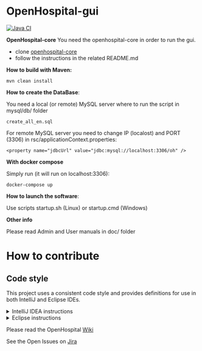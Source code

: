 # OpenHospital-gui
[![Java CI](https://github.com/informatici/openhospital-gui/workflows/Java%20CI%20with%20Maven/badge.svg)](https://github.com/informatici/openhospital-gui/actions?query=workflow%3A%22Java+CI+with+Maven%22)

**OpenHospital-core**
You need the openhospital-core in order to run the gui.

* clone [openhospital-core](https://github.com/informatici/openhospital-core)
* follow the instructions in the related README.md

**How to build with Maven:**

    mvn clean install
    
**How to create the DataBase**:

You need a local (or remote) MySQL server where to run the script in mysql/db/ folder

    create_all_en.sql
	
For remote MySQL server you need to change IP (localost) and PORT (3306) in rsc/applicationContext.properties:

    <property name="jdbcUrl" value="jdbc:mysql://localhost:3306/oh" />

**With docker compose**

Simply run (it will run on localhost:3306):

    docker-compose up 

**How to launch the software**:

Use scripts startup.sh (Linux) or startup.cmd (Windows)

**Other info**

Please read Admin and User manuals in doc/ folder

# How to contribute

## Code style

This project uses a consistent code style and provides definitions for use in both IntelliJ and Eclipse IDEs.

<details><summary>IntelliJ IDEA instructions</summary>

For IntelliJ IDEA the process for importing the code style is:

* Select *Settings* in the *File* menu
* Select *Editor*
* Select *Code Style*
* Expand the menu item and select *Java*
* Go to *Scheme* at the top, click on the setting button by the side of the drop-down list
* Select *Import Scheme*
* Select *IntelliJ IDE code style XML*
* Navigate to the location of the file which relative to the project root is:  `.ide-settings/idea/OpenHospital-code-style-configuration.xml`
* Select *OK* 
* At this point the code style is stored as part of the IDE and is used for **all** projects opened in the editor.  To restrict the settings to just this project again select the setting button by the side of the *Scheme* list and select *Copy to Project...*. If successful a notice appears in the window that reads: *For current project*.

</details>

<details><summary>Eclipse instructions</summary>

For Eclipse the process requires loading the formatting style and the import order separately.

* Select *Preferences* in the *Window* menu
* Select *Java*
* Select *Code Style* and expand the menu
* Select *Formatter*
* Select the *Import...* button
* Navigate to the location of the file which relative to the project root is:  `.ide-settings/eclipse/OpenHospital-Java-CodeStyle-Formatter.xml`
* Select *Open*
* At this point the code style is stored and is applicable to all projects opened in the IDE.  To restrict the settings just to this project select *Configure Project Specific Settings...* in the upper right.  In the next dialog select the *openhospital* repository and select *OK*.  In the next dialog select the *Enable project specific settings* checkbox.  Finally select *Apply and Close*.
* Back in the *Code Style* menu area, select *Organize Imports*
* Select *Import...*
* Navigate to the location of the file which relative to the project root is:  `.ide-settings/eclipse/OpenHospital.importorder`
* Select *Open*
* As with the formatting styles the import order is applicable to all projects.  In order to change it just for this project repeat the same steps as above for *Configure Project Specific Settings...*
 
</details> 

Please read the OpenHospital [Wiki](https://openhospital.atlassian.net/wiki/display/OH/Contribution+Guidelines)

See the Open Issues on [Jira](https://openhospital.atlassian.net/issues/)
